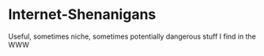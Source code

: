 # Internet-Shenanigans
Useful, sometimes niche, sometimes potentially dangerous stuff I find in the WWW
